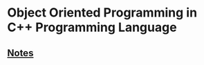 # Object Oriented Programming in C++ Programming Language
## [Notes](https://docs.google.com/document/d/1j8eiPUhDwEVQA76V1ovq4Rjn_GeySGDcBY_QviVUT5k/edit?usp=sharing)
